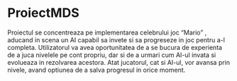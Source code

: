 # ProiectMDS
Proiectul se concentreaza pe implementarea celebrului joc “Mario”
, aducand in scena
un AI capabil sa invete si sa progreseze in joc pentru a-l completa. Utilizatorul va avea
oportunitatea de a se bucura de experienta de a juca nivelele pe cont propriu, dar si de a
urmari cum AI-ul invata si evolueaza in rezolvarea acestora. Atat jucatorul, cat si AI-ul, vor
avansa prin nivele, avand optiunea de a salva progresul in orice moment.